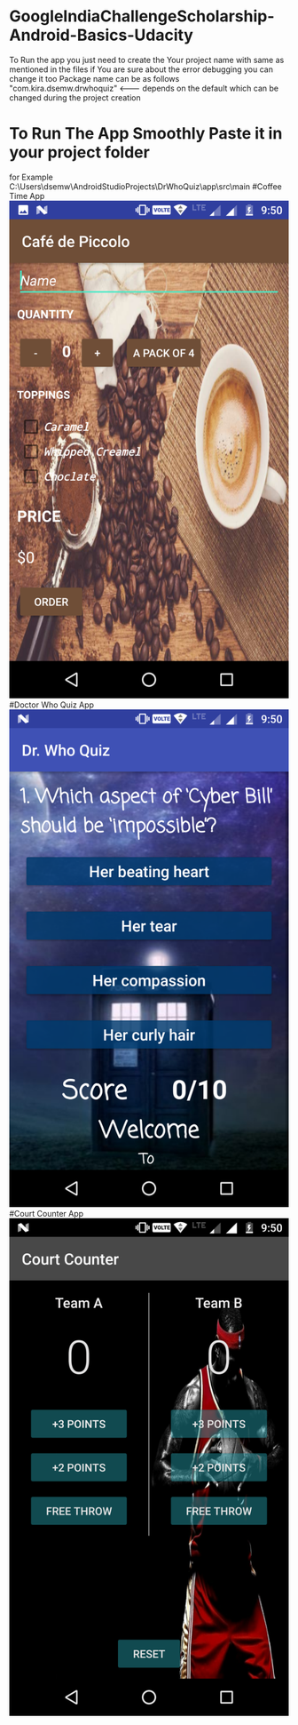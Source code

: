 # GoogleIndiaChallengeScholarship-Android-Basics-Udacity
To Run the app you just need  to create the Your project name with same as mentioned in the files
if You are sure about the error debugging you can change it too
Package name can be as follows 
"com.kira.dsemw.drwhoquiz" <--- depends on the default
which can be changed during the project creation 


# To Run The App Smoothly Paste it in your project folder
for Example
C:\Users\dsemw\AndroidStudioProjects\DrWhoQuiz\app\src\main
#Coffee Time App
![alt text](https://github.com/DAKSHSEMWAL/GoogleIndiaChallengeScholarship-Android-Basics-Udacity/blob/master/Screenshot_20180401-215049.png)
#Doctor Who Quiz App
![alt text](https://github.com/DAKSHSEMWAL/GoogleIndiaChallengeScholarship-Android-Basics-Udacity/blob/master/Screenshot_20180401-215037.png)
#Court Counter App
![alt text](https://github.com/DAKSHSEMWAL/GoogleIndiaChallengeScholarship-Android-Basics-Udacity/blob/master/Screenshot_20180401-215022.png)
